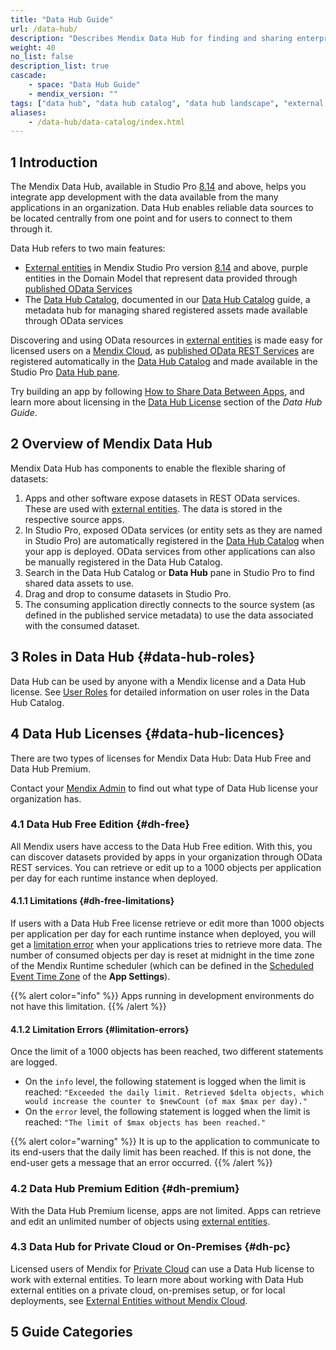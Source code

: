 ```yaml
---
title: "Data Hub Guide"
url: /data-hub/
description: "Describes Mendix Data Hub for finding and sharing enterprise data assets."
weight: 40
no_list: false
description_list: true
cascade:
    - space: "Data Hub Guide"
    - mendix_version: ""
tags: ["data hub", "data hub catalog", "data hub landscape", "external entities", "external users"]
aliases:
    - /data-hub/data-catalog/index.html
---
```


## 1 Introduction

The Mendix Data Hub, available in Studio Pro [8.14](/releasenotes/studio-pro/8.14/) and above, helps you integrate app development with the data available from the many applications in an organization. Data Hub enables reliable data sources to be located centrally from one point and for users to connect to them through it. 

Data Hub refers to two main features:

* [External entities](/refguide/external-entities/) in Mendix Studio Pro version [8.14](/releasenotes/studio-pro/8.14/#data-hub) and above, purple entities in the Domain Model that represent data provided through [published OData Services](/refguide/published-odata-services/)
* The [Data Hub Catalog](https://hub.mendix.com), documented in our [Data Hub Catalog](/data-hub/data-hub-catalog/) guide, a metadata hub for managing shared registered assets made available through OData services

Discovering and using OData resources in [external entities](/refguide/external-entities/) is made easy for licensed users on a [Mendix Cloud](/developerportal/deploy/mendix-cloud-deploy/), as [published OData REST Services](/refguide/published-odata-services/) are registered automatically in the [Data Hub Catalog](/data-hub/data-hub-catalog/) and made available in the Studio Pro [Data Hub pane](/refguide/data-hub-pane/).

Try building an app by following [How to Share Data Between Apps](/data-hub/share-data/), and learn more about licensing in the [Data Hub License](/data-hub/#data-hub-licences) section of the *Data Hub Guide*.

## 2 Overview of Mendix Data Hub

Mendix Data Hub has components to enable the flexible sharing of datasets:

1. Apps and other software expose datasets in REST OData services. These are used with [external entities](/refguide/external-entities/). The data is stored in the respective source apps.
2. In Studio Pro, exposed OData services (or entity sets as they are named in Studio Pro) are automatically registered in the [Data Hub Catalog](/data-hub/data-hub-catalog/) when your app is deployed. OData services from other applications can also be manually registered in the Data Hub Catalog.
3. Search in the Data Hub Catalog or **Data Hub** pane in Studio Pro to find shared data assets to use.
4. Drag and drop to consume datasets in Studio Pro.  
5. The consuming application directly connects to the source system (as defined in the published service metadata) to use the data associated with the consumed dataset.

## 3 Roles in Data Hub {#data-hub-roles}

Data Hub can be used by anyone with a Mendix license and a Data Hub license. See [User Roles](/data-hub/data-hub-catalog/manage-data-sources/user-roles/) for detailed information on user roles in the Data Hub Catalog.

## 4 Data Hub Licenses {#data-hub-licences}

There are two types of licenses for Mendix Data Hub: Data Hub Free and Data Hub Premium.

Contact your [Mendix Admin](/developerportal/control-center/#company) to find out what type of Data Hub license your organization has.

### 4.1 Data Hub Free Edition {#dh-free}

All Mendix users have access to the Data Hub Free edition. With this, you can discover datasets provided by apps in your organization through OData REST services. You can retrieve or edit up to a 1000 objects per application per day for each runtime instance when deployed.

#### 4.1.1 Limitations {#dh-free-limitations}

If users with a Data Hub Free license retrieve or edit more than 1000 objects per application per day for each runtime instance when deployed, you will get a [limitation error](#limitation-errors) when your applications tries to retrieve more data. The number of consumed objects per day is reset at midnight in the time zone of the Mendix Runtime scheduler (which can be defined in the [Scheduled Event Time Zone](/refguide/app-settings/#scheduled) of the **App Settings**).

{{% alert color="info" %}}
Apps running in development environments do not have this limitation.
{{% /alert %}}

#### 4.1.2 Limitation Errors {#limitation-errors}

Once the limit of a 1000 objects has been reached, two different statements are logged.

* On the `info` level, the following statement is logged when the limit is reached: `"Exceeded the daily limit. Retrieved $delta objects, which would increase the counter to $newCount (of max $max per day)."`
* On the `error` level, the following statement is logged when the limit is reached: `"The limit of $max objects has been reached."`

{{% alert color="warning" %}}
It is up to the application to communicate to its end-users that the daily limit has been reached. If this is not done, the end-user gets a message that an error occurred.
{{% /alert %}}

### 4.2 Data Hub Premium Edition {#dh-premium}

With the Data Hub Premium license, apps are not limited. Apps can retrieve and edit an unlimited number of objects using [external entities](/refguide/external-entities/).

### 4.3 Data Hub for Private Cloud or On-Premises {#dh-pc}

Licensed users of Mendix for [Private Cloud](/developerportal/deploy/private-cloud/) can use a Data Hub license to work with external entities. To learn more about working with Data Hub external entities on a private cloud, on-premises setup, or for local deployments, see [External Entities without Mendix Cloud](/data-hub/data-hub-without-mendix-cloud/).

## 5 Guide Categories
